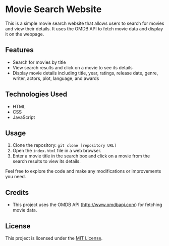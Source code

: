 # Movie Search Website

This is a simple movie search website that allows users to search for movies and view their details. It uses the OMDB API to fetch movie data and display it on the webpage.

## Features

- Search for movies by title
- View search results and click on a movie to see its details
- Display movie details including title, year, ratings, release date, genre, writer, actors, plot, language, and awards

## Technologies Used

- HTML
- CSS
- JavaScript

## Usage

1. Clone the repository: `git clone [repository URL]`
2. Open the `index.html` file in a web browser.
3. Enter a movie title in the search box and click on a movie from the search results to view its details.

Feel free to explore the code and make any modifications or improvements you need.

## Credits

- This project uses the OMDB API (http://www.omdbapi.com) for fetching movie data.

## License

This project is licensed under the [MIT License](LICENSE).
